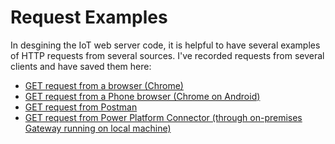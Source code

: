 # Request Examples
In desgining the IoT web server code, it is helpful to have several examples of HTTP requests from several sources. I've recorded requests from several clients and have saved them here:

- [GET request from a browser (Chrome)](./browser.txt)
- [GET request from a Phone browser (Chrome on Android)](./phone_browser.txt)
- [GET request from Postman](./postman.txt)
- [GET request from Power Platform Connector (through on-premises Gateway running on local machine)](./power_platform_gateway.txt)